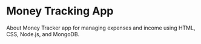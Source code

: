 ﻿# Money Tracking App

About
Money Tracker app for managing expenses and income using HTML, CSS, Node.js, and MongoDB.
